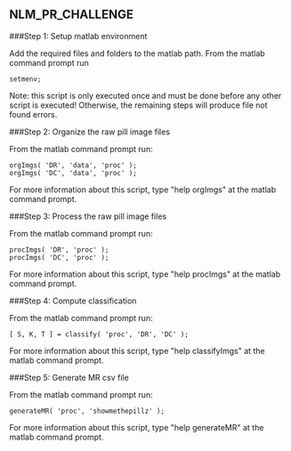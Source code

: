 ## NLM_PR_CHALLENGE


###Step 1: Setup matlab environment

Add the required files and folders to the matlab path. From the matlab command prompt run
```
setmenv;
```
Note: this script is only executed once and must be done before any other script is executed! Otherwise, the remaining steps will produce file not found errors.

###Step 2: Organize the raw pill image files

From the matlab command prompt run:
```
orgImgs( 'DR', 'data', 'proc' );
orgImgs( 'DC', 'data', 'proc' );
```
For more information about this script, type "help orgImgs" at the matlab command prompt.

###Step 3: Process the raw pill image files

From the matlab command prompt run:
```
procImgs( 'DR', 'proc' );
procImgs( 'DC', 'proc' );
```
For more information about this script, type "help procImgs" at the matlab command prompt.

###Step 4: Compute classification

From the matlab command prompt run:
```
[ S, K, T ] = classify( 'proc', 'DR', 'DC' );
```
For more information about this script, type "help classifyImgs" at the matlab command prompt.

###Step 5: Generate MR csv file

From the matlab command prompt run:
```
generateMR( 'proc', 'showmethepillz' );
```
For more information about this script, type "help generateMR" at the matlab command prompt.
